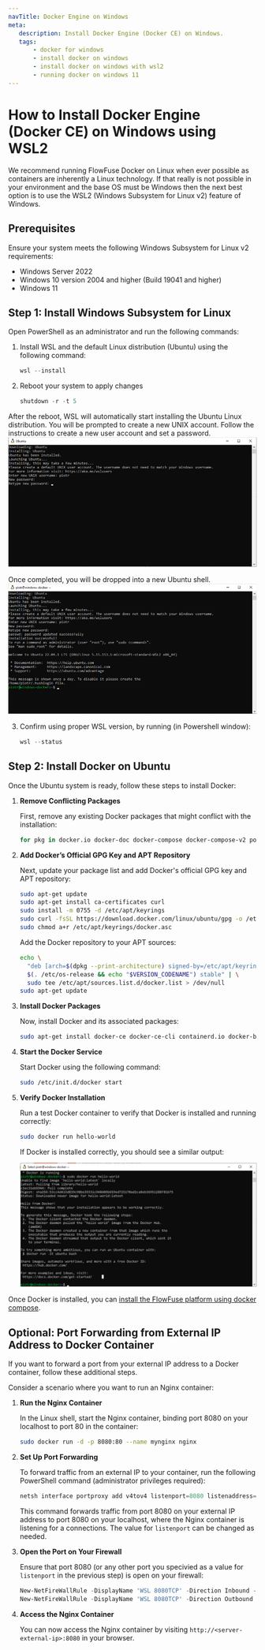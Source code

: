 ```yaml
---
navTitle: Docker Engine on Windows
meta:
   description: Install Docker Engine (Docker CE) on Windows.
   tags: 
       - docker for windows
       - install docker on windows
       - install docker on windows with wsl2
       - running docker on windows 11
---
```


# How to Install Docker Engine (Docker CE) on Windows using WSL2

We recommend running FlowFuse Docker on Linux when ever possible as containers are inherently a Linux technology. If that really is not possible in your environment and the base OS must be Windows then the next best option is to use the WSL2 (Windows Subsystem for Linux v2) feature of Windows.

## Prerequisites

Ensure your system meets the following Windows Subsystem for Linux v2 requirements:

- Windows Server 2022
- Windows 10 version 2004 and higher (Build 19041 and higher)
- Windows 11

## Step 1: Install Windows Subsystem for Linux 

Open PowerShell as an administrator and run the following commands:

1. Install WSL and the default Linux distribution (Ubuntu) using the following command:
   ```powershell
   wsl --install
   ```

2. Reboot your system to apply changes
   ```powershell
   shutdown -r -t 5
   ```

  After the reboot, WSL will automatically start installing the Ubuntu Linux distribution.
   You will be prompted to create a new UNIX account. Follow the instructions to create a new user account and set a password.
   ![wsl-unix-user-creation](../images/wsl-unix-user.png)

   Once completed, you will be dropped into a new Ubuntu shell.
   ![wsl-install-complete](../images/wsl-install-complete.png)

3. Confirm using proper WSL version, by running (in Powershell window):
   ```powershell
   wsl --status
   ```

## Step 2: Install Docker on Ubuntu

Once the Ubuntu system is ready, follow these steps to install Docker:

1. **Remove Conflicting Packages**

   First, remove any existing Docker packages that might conflict with the installation:

   ```bash
   for pkg in docker.io docker-doc docker-compose docker-compose-v2 podman-docker containerd runc; do sudo apt-get remove $pkg; done
   ```

2. **Add Docker’s Official GPG Key and APT Repository**

   Next, update your package list and add Docker's official GPG key and APT repository:

   ```bash
   sudo apt-get update
   sudo apt-get install ca-certificates curl
   sudo install -m 0755 -d /etc/apt/keyrings
   sudo curl -fsSL https://download.docker.com/linux/ubuntu/gpg -o /etc/apt/keyrings/docker.asc
   sudo chmod a+r /etc/apt/keyrings/docker.asc
   ```

   Add the Docker repository to your APT sources:

   ```bash
   echo \
     "deb [arch=$(dpkg --print-architecture) signed-by=/etc/apt/keyrings/docker.asc] https://download.docker.com/linux/ubuntu \
     $(. /etc/os-release && echo "$VERSION_CODENAME") stable" | \
     sudo tee /etc/apt/sources.list.d/docker.list > /dev/null
   sudo apt-get update
   ```

3. **Install Docker Packages**

   Now, install Docker and its associated packages:

   ```bash
   sudo apt-get install docker-ce docker-ce-cli containerd.io docker-buildx-plugin docker-compose-plugin
   ```

4. **Start the Docker Service**

   Start Docker using the following command:

   ```bash
   sudo /etc/init.d/docker start
   ```

5. **Verify Docker Installation**

   Run a test Docker container to verify that Docker is installed and running correctly:

   ```bash
   sudo docker run hello-world
   ```

   If Docker is installed correctly, you should see a similar output:

   ![wsl-docker-installation-complete](../images/wsl-docker-complete.png)


Once Docker is installed, you can [install the FlowFuse platform using docker compose](./README.md).


## Optional: Port Forwarding from External IP Address to Docker Container

If you want to forward a port from your external IP address to a Docker container, follow these additional steps.

Consider a scenario where you want to run an Nginx container:

1. **Run the Nginx Container**

   In the Linux shell, start the Nginx container, binding port 8080 on your localhost to port 80 in the container:

   ```bash
   sudo docker run -d -p 8080:80 --name mynginx nginx
   ```

2. **Set Up Port Forwarding**

   To forward traffic from an external IP to your container, run the following PowerShell command (administrator privileges required):

   ```powershell
   netsh interface portproxy add v4tov4 listenport=8080 listenaddress=0.0.0.0 connectport=8080 connectaddress=127.0.0.1
   ```
   
   This command forwards traffic from port 8080 on your external IP address to port 8080 on your localhost, where the Nginx container is listening for a connections.
   The value for `listenport` can be changed as needed.

3. **Open the Port on Your Firewall**

   Ensure that port 8080 (or any other port you specivied as a value for `listenport` in the previous step) is open on your firewall:

   ```powershell
   New-NetFireWallRule -DisplayName 'WSL 8080TCP' -Direction Inbound -LocalPort 8080 -Action Allow -Protocol TCP
   New-NetFireWallRule -DisplayName 'WSL 8080TCP' -Direction Outbound -LocalPort 8080 -Action Allow -Protocol TCP
   ```

4. **Access the Nginx Container** 

   You can now access the Nginx container by visiting `http://<server-external-ip>:8080` in your browser.
